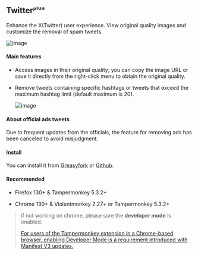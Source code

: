 ## Twitterᴾˡᵘˢ
Enhance the X(Twitter) user experience. View original quality images and customize the removal of spam tweets.

![image](https://i.imgur.com/O4HucPC.jpg)

#### Main features

* Access images in their original quality; you can copy the image URL or save it directly from the right-click menu to obtain the original quality.

* Remove tweets containing specific hashtags or tweets that exceed the maximum hashtag limit (default maximum is 20).

  ![image](https://i.imgur.com/hYsNBm0.png)

#### About official ads tweets

Due to frequent updates from the officials, the feature for removing ads has been canceled to avoid misjudgment.

#### Install

You can install it from [Greasyfork](https://greasyfork.org/en/scripts/387969) or [Github](https://github.com/Pixmi/twitter-plus).

#### Recommended

* Firefox 130+ & Tampermonkey 5.3.2+

* Chrome 130+ & Violentmonkey 2.27+ or Tampermonkey 5.3.2+

> if not working on chrome, please sure the **developer mode** is enabled.
>
> [For users of the Tampermonkey extension in a Chrome-based browser, enabling Developer Mode is a requirement introduced with Manifest V3 updates.](https://www.tampermonkey.net/faq.php?locale=en#Q209)